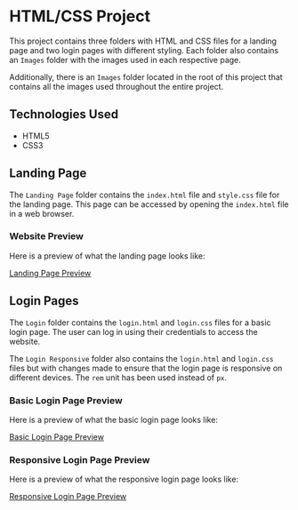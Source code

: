 # HTML/CSS Project

This project contains three folders with HTML and CSS files for a landing page and two login pages with different styling. Each folder also contains an `Images` folder with the images used in each respective page.

Additionally, there is an `Images` folder located in the root of this project that contains all the images used throughout the entire project.

## Technologies Used

- HTML5
- CSS3

## Landing Page

The `Landing Page` folder contains the `index.html` file and `style.css` file for the landing page. This page can be accessed by opening the `index.html` file in a web browser.

### Website Preview

Here is a preview of what the landing page looks like:

[Landing Page Preview](https://home-castel-creative.netlify.app/)

## Login Pages

The `Login` folder contains the `login.html` and `login.css` files for a basic login page. The user can log in using their credentials to access the website.

The `Login Responsive` folder also contains the `login.html` and `login.css` files but with changes made to ensure that the login page is responsive on different devices. The `rem` unit has been used instead of `px`.

### Basic Login Page Preview

Here is a preview of what the basic login page looks like:

[Basic Login Page Preview](https://login-castel-creative.netlify.app/login)

### Responsive Login Page Preview

Here is a preview of what the responsive login page looks like:

[Responsive Login Page Preview](https://login-responsive-castel-creative.netlify.app/login)
